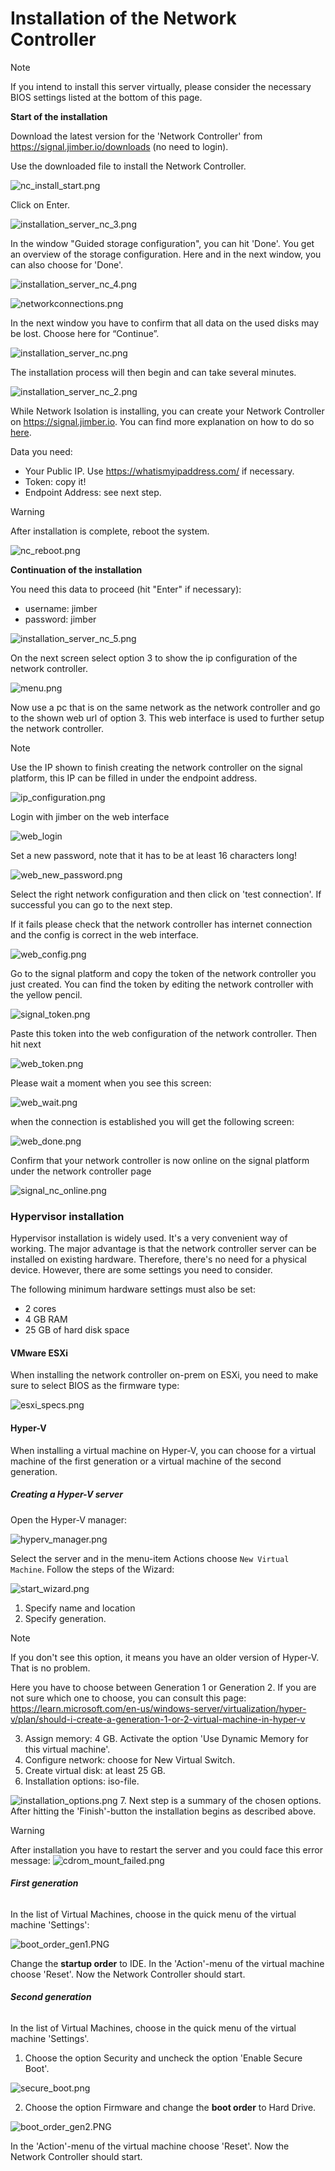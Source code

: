 # Installation of the Network Controller

> [!Note]
> If you intend to install this server virtually, please consider the necessary BIOS settings listed at the bottom of this page.


**Start of the installation**

Download the latest version for the 'Network Controller' from https://signal.jimber.io/downloads (no need to login).

Use the downloaded file to install the Network Controller. 

![nc_install_start.png](/nc_install_start.png ':size=500')

Click on Enter.

![installation_server_nc_3.png](/installation_server_nc_3.png ':size=500')

In the window "Guided storage configuration", you can hit 'Done'. You get an overview of the storage configuration. Here and in the next window, you can also choose for 'Done'. 

![installation_server_nc_4.png](/installation_server_nc_4.png ':size=500')


![networkconnections.png](/networkconnections.png ':size=500')



<!-- Then you will see a window with the message “Confirm destructive action”. This is a warning that all data on the used disks will be lost. Only in case of starting this process by mistake, you can choose here for “Continue”. -->

In the next window you have to confirm that all data on the used disks may be lost. Choose here for “Continue”. 

![installation_server_nc.png](/installation_server_nc.png ':size=500')

The installation process will then begin and can take several minutes.

![installation_server_nc_2.png](/installation_server_nc_2.png ':size=500')

While Network Isolation is installing,  you can create your Network Controller on https://signal.jimber.io.  You can find more explanation on how to do so [here](https://docs.jimber.io/#/./devices/networkcontrollers/networkcontrollers).

Data you need:
- Your Public IP. Use https://whatismyipaddress.com/ if necessary. 
- Token: copy it!
- Endpoint Address: see next step.

> [!Warning]
> After installation is complete, reboot the system.

![nc_reboot.png](/nc_reboot.png ':size=500')

**Continuation of the installation**

You need this data to proceed (hit "Enter" if necessary):
- username: jimber
- password: jimber


![installation_server_nc_5.png](/installation_server_nc_5.png ':size=500')

On the next screen select option 3 to show the ip configuration of the network controller.

![menu.png](./menu.png)

Now use a pc that is on the same network as the network controller and go to the shown web url of option 3. This web interface is used to further setup the network controller.

> [!Note]
>Use the IP shown to finish creating the network controller on the signal platform, this IP can be filled in under the endpoint address.

![ip_configuration.png](./ip_configuration.png)


Login with jimber on the web interface

![web_login](./web_login.png)

Set a new password, note that it has to be at least 16 characters long!

![web_new_password.png](./web_new_password.png)

Select the right network configuration and then click on 'test connection'. If successful you can go to the next step.

If it fails please check that the network controller has internet connection and the config is correct in the web interface.

![web_config.png](./web_config.png)

Go to the signal platform and copy the token of the network controller you just created. You can find the token by editing the network controller with the yellow pencil.

![signal_token.png](./signal_token.png)

Paste this token into the web configuration of the network controller. Then hit next

![web_token.png](./web_token.png)

Please wait a moment when you see this screen:

![web_wait.png](./web_wait.png)

when the connection is established you will get the following screen:

![web_done.png](./web_done.png)

Confirm that your network controller is now online on the signal platform under the network controller page

![signal_nc_online.png](./signal_nc_online.png)


### Hypervisor installation

Hypervisor installation is widely used. It's a very convenient way of working. The major advantage is that the network controller server can be installed on existing hardware. Therefore, there's no need for a physical device. However, there are some settings you need to consider.

The following minimum hardware settings must also be set:    
  - 2 cores
  - 4 GB RAM
  - 25 GB of hard disk space
   

#### VMware ESXi

When installing the network controller on-prem on ESXi, you need to make sure to select BIOS as the firmware type:


![esxi_specs.png](esxi_specs.png ':size=700')


#### Hyper-V

When installing a virtual machine on Hyper-V, you can choose for a virtual machine of the first generation or a virtual machine of the second generation.

##### Creating a Hyper-V server

Open the Hyper-V manager:

![hyperv_manager.png](hyperv_manager.png ':size=500')


Select the server and in the menu-item Actions choose `New Virtual Machine`. Follow the steps of the Wizard:

![start_wizard.png](start_wizard.png ':size=500')


1. Specify name and location
2. Specify generation. 
> [!Note]
> If you don't see this option, it means you have an older version of Hyper-V. That is no problem.

Here you have to choose between Generation 1 or Generation 2. If you are not sure which one to choose, you can consult this page: https://learn.microsoft.com/en-us/windows-server/virtualization/hyper-v/plan/should-i-create-a-generation-1-or-2-virtual-machine-in-hyper-v 

3. Assign memory: 4 GB. Activate the option 'Use Dynamic Memory for this virtual machine'.
4. Configure network: choose for New Virtual Switch.
5. Create virtual disk: at least 25 GB.
6. Installation options: iso-file.

![installation_options.png](installation_options.png ':size=500')
7. Next step is a summary of the chosen options. After hitting the 'Finish'-button the installation begins as described above.

> [!Warning]
> After installation you have to restart the server and you could face this error message:
>![cdrom_mount_failed.png](cdrom_mount_failed.png ':size=500')



<!-- tabs:start -->



###### **First generation**

In the list of Virtual Machines, choose in the quick menu of the virtual machine 'Settings':

![boot_order_gen1.PNG](boot_order_gen1.PNG ':size=500')

Change the **startup order** to IDE. In the 'Action'-menu of the virtual machine choose 'Reset'. 
Now the Network Controller should start.  

 
###### **Second generation**

In the list of Virtual Machines, choose in the quick menu of the virtual machine 'Settings'.

1. Choose the option Security and  uncheck the option 'Enable Secure Boot'.

![secure_boot.png](secure_boot.png ':size=500')


2. Choose the option Firmware and change the **boot order** to Hard Drive. 

![boot_order_gen2.PNG](boot_order_gen2.PNG ':size=500')

In the 'Action'-menu of the virtual machine choose 'Reset'. 
Now the Network Controller should start.  

<!-- tabs:end -->